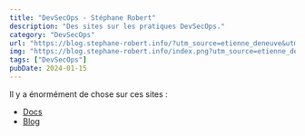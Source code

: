```yaml
---
title: "DevSecOps - Stéphane Robert"
description: "Des sites sur les pratiques DevSecOps."
category: "DevSecOps"
url: "https://blog.stephane-robert.info/?utm_source=etienne_deneuve&utm_medium=links&utm_campaign=etienne_deneuve"
img: "https://blog.stephane-robert.info/index.png?utm_source=etienne_deneuve&utm_medium=links&utm_campaign=etienne_deneuve"
tags: ["DevSecOps"]
pubDate: 2024-01-15
---
```


Il y a énormément de chose sur ces sites :

- [Docs](https://blog.stephane-robert.info/docs/?utm_source=etienne_deneuve&utm_medium=links&utm_campaign=etienne_deneuve)
- [Blog](https://blog.stephane-robert.info/post/?utm_source=etienne_deneuve&utm_medium=links&utm_campaign=etienne_deneuve)
